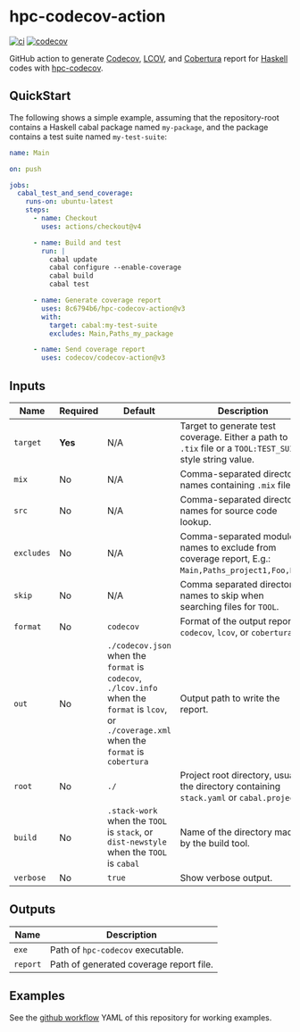 hpc-codecov-action
==================

[![ci](https://github.com/8c6794b6/hpc-codecov-action/workflows/ci/badge.svg)](https://github.com/8c6794b6/hpc-codecov-action/actions?query=workflow%3Aci)
[![codecov](https://codecov.io/gh/8c6794b6/hpc-codecov-action/branch/main/graph/badge.svg?token=P8DDZGTB74)](https://codecov.io/gh/8c6794b6/hpc-codecov-action)


GitHub action to generate [Codecov](https://codecov.io),
[LCOV](https://github.com/linux-test-project/lcov), and
[Cobertura](https://cobertura.github.io/cobertura/) report for
[Haskell](https://haskell.org) codes with
[hpc-codecov](https://github.com/8c6794b6/hpc-codecov).


QuickStart
----------

The following shows a simple example, assuming that the
repository-root contains a Haskell cabal package named ``my-package``,
and the package contains a test suite named ``my-test-suite``:

```yaml
name: Main

on: push

jobs:
  cabal_test_and_send_coverage:
    runs-on: ubuntu-latest
    steps:
      - name: Checkout
        uses: actions/checkout@v4

      - name: Build and test
        run: |
          cabal update
          cabal configure --enable-coverage
          cabal build
          cabal test

      - name: Generate coverage report
        uses: 8c6794b6/hpc-codecov-action@v3
        with:
          target: cabal:my-test-suite
          excludes: Main,Paths_my_package

      - name: Send coverage report
        uses: codecov/codecov-action@v3
```

Inputs
------

| Name | Required | Default | Description |
|------|----------|---------|-------------|
|``target``|**Yes**|N/A|Target to generate test coverage. Either a path to a ``.tix`` file or a ``TOOL:TEST_SUITE`` style string value. |
|``mix``|No|N/A|Comma-separated directory names containing ``.mix`` files. |
|``src``|No|N/A|Comma-separated directory names for source code lookup.|
|``excludes``|No|N/A|Comma-separated module names to exclude from coverage report, E.g.: ``Main,Paths_project1,Foo,Bar``. |
|``skip``|No|N/A|Comma separated directory names to skip when searching files for ``TOOL``.|
|``format``|No|``codecov``|Format of the output report, ``codecov``, ``lcov``, or ``cobertura``|
|``out``|No|``./codecov.json`` when the ``format`` is ``codecov``, ``./lcov.info`` when the ``format`` is ``lcov``, or ``./coverage.xml`` when the ``format`` is ``cobertura``|Output path to write the report.|
|``root``|No|``./``|Project root directory, usually the directory containing ``stack.yaml`` or ``cabal.project``. |
|``build``|No|``.stack-work`` when the ``TOOL`` is ``stack``, or ``dist-newstyle`` when the ``TOOL`` is  ``cabal``|Name of the directory made by the build tool.|
|``verbose``|No|``true``|Show verbose output. |


Outputs
-------

| Name | Description |
|------|-------------|
|``exe``|Path of ``hpc-codecov`` executable.|
|``report``|Path of generated coverage report file.|


Examples
--------

See the [github
workflow](https://github.com/8c6794b6/hpc-codecov-action/blob/main/.github/workflows/ci.yml)
YAML of this repository for working examples.
